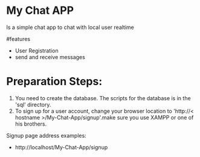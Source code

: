 # My Chat APP
Is a simple chat app to chat with local user realtime

#features
- User Registration
- send and receive messages


# Preparation Steps:
1. You need to create the database. The scripts for the database is in the 'sql' directory.
4. To sign up for a user account, change your browser location to 'http://< hostname >/My-Chat-App/signup'.make sure you use XAMPP or one of his brothers.

Signup page address examples:
 - http://localhost/My-Chat-App/signup
